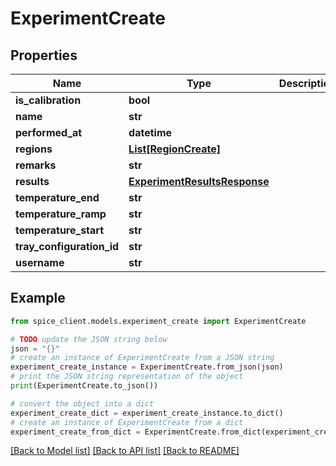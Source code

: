 # ExperimentCreate


## Properties

Name | Type | Description | Notes
------------ | ------------- | ------------- | -------------
**is_calibration** | **bool** |  | 
**name** | **str** |  | 
**performed_at** | **datetime** |  | [optional] 
**regions** | [**List[RegionCreate]**](RegionCreate.md) |  | [optional] 
**remarks** | **str** |  | [optional] 
**results** | [**ExperimentResultsResponse**](ExperimentResultsResponse.md) |  | [optional] 
**temperature_end** | **str** |  | [optional] 
**temperature_ramp** | **str** |  | [optional] 
**temperature_start** | **str** |  | [optional] 
**tray_configuration_id** | **str** |  | [optional] 
**username** | **str** |  | [optional] 

## Example

```python
from spice_client.models.experiment_create import ExperimentCreate

# TODO update the JSON string below
json = "{}"
# create an instance of ExperimentCreate from a JSON string
experiment_create_instance = ExperimentCreate.from_json(json)
# print the JSON string representation of the object
print(ExperimentCreate.to_json())

# convert the object into a dict
experiment_create_dict = experiment_create_instance.to_dict()
# create an instance of ExperimentCreate from a dict
experiment_create_from_dict = ExperimentCreate.from_dict(experiment_create_dict)
```
[[Back to Model list]](../README.md#documentation-for-models) [[Back to API list]](../README.md#documentation-for-api-endpoints) [[Back to README]](../README.md)


